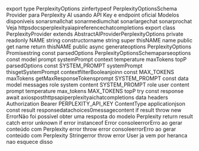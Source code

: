 export type PerplexityOptions  zinfertypeof PerplexityOptionsSchema
 Provider para Perplexity AI usando API Key e endpoint oficial
 Modelos disponíveis sonarsmallchat sonarmediumchat sonarlargechat sonarprochat
 Veja httpsdocsperplexityaiapireferencechatcompletions
export class PerplexityProvider extends AbstractAIProviderPerplexityOptions 
private readonly NAME string
constructorname string 
super
thisNAME  name
public get name 
return thisNAME
public async generateoptions PerplexityOptions Promisestring 
const parsedOptions  PerplexityOptionsSchemaparseoptions
const  model prompt systemPrompt context temperature maxTokens topP   parsedOptions
const SYSTEM_PROMPT  systemPrompt  thisgetSystemPrompt contextfilterBooleanjoinn
const MAX_TOKENS  maxTokens  getMaxResponseTokensprompt SYSTEM_PROMPT
const data  
model
messages 
 role system content SYSTEM_PROMPT 
 role user content prompt 
temperature
max_tokens MAX_TOKENS
topP
try 
const response  await axiosposthttpsapiperplexityaichatcompletions data 
headers 
Authorization Bearer PERPLEXITY_API_KEY
ContentType applicationjson
const result  responsedatachoices0messagecontent
if result 
throw new ErrorNão foi possível obter uma resposta do modelo Perplexity
return result
 catch error unknown 
if error instanceof Error 
consoleerrorErro ao gerar conteúdo com Perplexity error
throw error
consoleerrorErro ao gerar conteúdo com Perplexity Stringerror
throw error
User
ja vem por heranca nao esquece disso